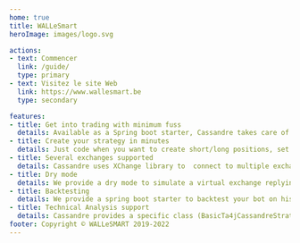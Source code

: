 ```yaml
---
home: true
title: WALLeSmart
heroImage: images/logo.svg

actions:
- text: Commencer
  link: /guide/
  type: primary
- text: Visitez le site Web
  link: https://www.wallesmart.be
  type: secondary

features:
- title: Get into trading with minimum fuss
  details: Available as a Spring boot starter, Cassandre takes care of exchange connection, accounts, orders, trades, and positions, so you can focus on building your strategy.
- title: Create your strategy in minutes
  details: Just code when you want to create short/long positions, set the rules, and we take care of everything (buying, selling, rules management, orders, trades, and tickers).
- title: Several exchanges supported
  details: Cassandre uses XChange library to  connect to multiple exchanges. We test each Cassandre releases with Kucoin, Coinbase & Binance to be sure it works for you.
- title: Dry mode
  details: We provide a dry mode to simulate a virtual exchange replying to your orders, so you can easily test your strategy. This way, you can simulate your gains/loss over a period of time.
- title: Backtesting
  details: We provide a spring boot starter to backtest your bot on historical data. With this, during tests, Cassandre will import your data and push them to your strategy.
- title: Technical Analysis support
  details: Cassandre provides a specific class (BasicTa4jCassandreStrategy) to help you build a strategy based on the open source technical analysis library ta4j.
footer: Copyright © WALLeSMART 2019-2022
---
```

